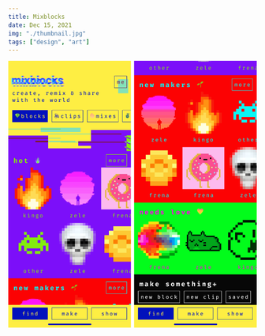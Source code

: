 ```yaml
---
title: Mixblocks
date: Dec 15, 2021
img: "./thumbnail.jpg"
tags: ["design", "art"]
---
```


![](./mix_blocks_1.png)
